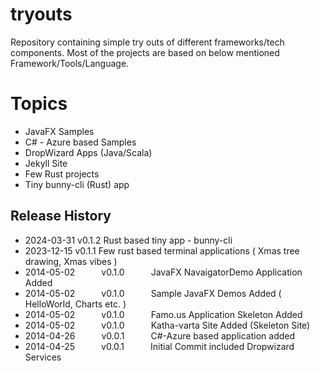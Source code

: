 tryouts
=======

Repository containing simple try outs of different frameworks/tech components.
Most of the projects are based on below mentioned Framework/Tools/Language.

# Topics
* JavaFX Samples
* C# - Azure based Samples
* DropWizard Apps (Java/Scala)
* Jekyll Site
* Few Rust projects
* Tiny bunny-cli (Rust) app

## Release History
 * 2024-03-31   v0.1.2   Rust based tiny app - bunny-cli
 * 2023-12-15   v0.1.1   Few rust based terminal applications ( Xmas tree drawing, Xmas vibes )
 * 2014-05-02   v0.1.0   JavaFX NavaigatorDemo Application Added
 * 2014-05-02   v0.1.0   Sample JavaFX Demos Added ( HelloWorld, Charts etc. )
 * 2014-05-02   v0.1.0   Famo.us Application Skeleton Added
 * 2014-05-02   v0.1.0   Katha-varta Site Added (Skeleton Site)
 * 2014-04-26   v0.0.1   C#-Azure based application added
 * 2014-04-25   v0.0.1   Initial Commit included Dropwizard Services
